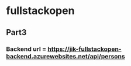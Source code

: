 # fullstackopen
## Part3
### Backend url = https://jik-fullstackopen-backend.azurewebsites.net/api/persons